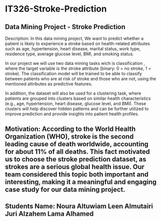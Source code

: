 # IT326-Stroke-Prediction
Data Mining Project - Stroke Prediction
---------------------------------------------
Description:
In this data mining project, We want to predict whether a patient is likely to experience a stroke based on health-related attributes such as age, hypertension, heart disease, marital status, work type, residence type, average glucose level, BMI, and smoking status.

In our project we will use two data mining tasks wich is classification , where the target variable is the stroke attribute (binary: 0 = no stroke, 1 = stroke). The classification model will be trained to be able to classify between patients who are at risk of stroke and those who are not, using the mentioned attributes as predictive features.

In addition, the dataset will also be used for a clustering task, where patients are grouped into clusters based on similar health characteristics (e.g., age, hypertension, heart disease, glucose level, and BMI). These clusters will help discover hidden patterns and can be further utilized to improve prediction and provide insights into patient health profiles.

Motivation:
According to the World Health Organization (WHO), stroke is the second leading cause of death worldwide, accounting for about 11% of all deaths. This fact motivated us to choose the stroke prediction dataset, as strokes are a serious global health issue. Our team considered this topic both important 
and interesting, making it a meaningful and engaging case study for our data mining project.
--------------------------------------
Students Name:
Noura Altuwiam
Leen Almutairi
Juri Alzahem
Lama Alhamed
------------------------------------------
